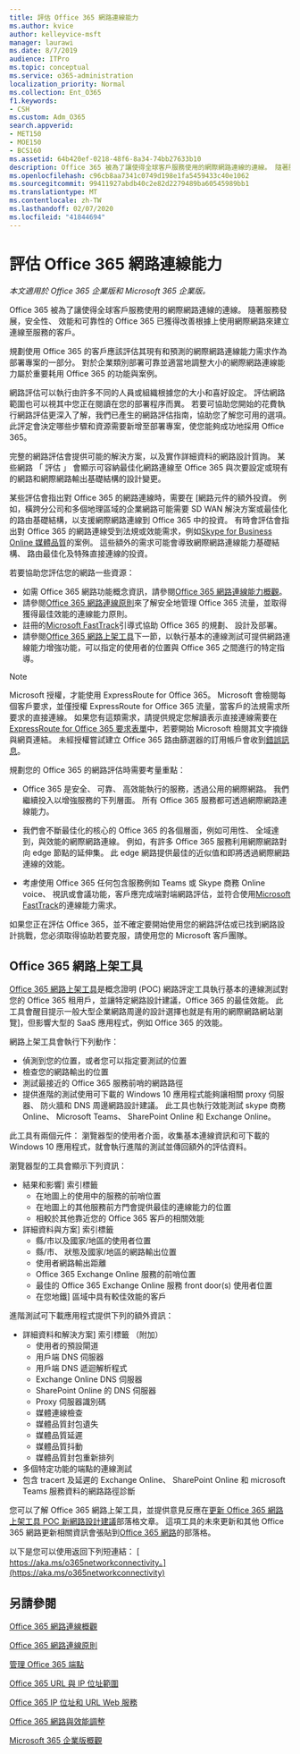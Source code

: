 ```yaml
---
title: 評估 Office 365 網路連線能力
ms.author: kvice
author: kelleyvice-msft
manager: laurawi
ms.date: 8/7/2019
audience: ITPro
ms.topic: conceptual
ms.service: o365-administration
localization_priority: Normal
ms.collection: Ent_O365
f1.keywords:
- CSH
ms.custom: Adm_O365
search.appverid:
- MET150
- MOE150
- BCS160
ms.assetid: 64b420ef-0218-48f6-8a34-74bb27633b10
description: Office 365 被為了讓使得全球客戶服務使用的網際網路連線的連線。 隨著服務發展，安全性、 效能和可靠性的 Office 365 已獲得改善根據上使用網際網路來建立連線至服務的客戶。
ms.openlocfilehash: c96cb8aa7341c0749d198e1fa5459433c40e1062
ms.sourcegitcommit: 99411927abdb40c2e82d2279489ba60545989bb1
ms.translationtype: MT
ms.contentlocale: zh-TW
ms.lasthandoff: 02/07/2020
ms.locfileid: "41844694"
---
```

# <a name="assessing-office-365-network-connectivity"></a>評估 Office 365 網路連線能力

*本文適用於 Office 365 企業版和 Microsoft 365 企業版。*

Office 365 被為了讓使得全球客戶服務使用的網際網路連線的連線。 隨著服務發展，安全性、 效能和可靠性的 Office 365 已獲得改善根據上使用網際網路來建立連線至服務的客戶。
  
規劃使用 Office 365 的客戶應該評估其現有和預測的網際網路連線能力需求作為部署專案的一部分。 對於企業類別部署可靠並適當地調整大小的網際網路連線能力屬於重要耗用 Office 365 的功能與案例。
  
網路評估可以執行由許多不同的人員或組織根據您的大小和喜好設定。 評估網路範圍也可以視其中您正在閱讀在您的部署程序而異。 若要可協助您開始的花費執行網路評估更深入了解，我們已產生的網路評估指南，協助您了解您可用的選項。 此評定會決定哪些步驟和資源需要新增至部署專案，使您能夠成功地採用 Office 365。
  
完整的網路評估會提供可能的解決方案，以及實作詳細資料的網路設計質詢。 某些網路 「 評估 」 會顯示可容納最佳化網路連線至 Office 365 與次要設定或現有的網路和網際網路輸出基礎結構的設計變更。

某些評估會指出對 Office 365 的網路連線時，需要在 [網路元件的額外投資。 例如，橫跨分公司和多個地理區域的企業網路可能需要 SD WAN 解決方案或最佳化的路由基礎結構，以支援網際網路連線到 Office 365 中的投資。 有時會評估會指出對 Office 365 的網路連線受到法規或效能需求，例如[Skype for Business Online 媒體品質](https://support.office.com/article/Media-Quality-and-Network-Connectivity-Performance-in-Skype-for-Business-Online-5fe3e01b-34cf-44e0-b897-b0b2a83f0917)的案例。 這些額外的需求可能會導致網際網路連線能力基礎結構、 路由最佳化及特殊直接連線的投資。

若要協助您評估您的網路一些資源：

- 如需 Office 365 網路功能概念資訊，請參閱[Office 365 網路連線能力概觀](office-365-networking-overview.md)。
- 請參閱[Office 365 網路連線原則](https://aka.ms/o365networkingprinciples)來了解安全地管理 Office 365 流量，並取得獲得最佳效能的連線能力原則。
- 註冊的[Microsoft FastTrack](https://www.microsoft.com/fasttrack)引導式協助 Office 365 的規劃、 設計及部署。 
- 請參閱[Office 365 網路上架工具](assessing-network-connectivity.md#the-office-365-network-onboarding-tool)下一節，以執行基本的連線測試可提供網路連線能力增強功能，可以指定的使用者的位置與 Office 365 之間進行的特定指導。

> [!NOTE]
> Microsoft 授權，才能使用 ExpressRoute for Office 365。 Microsoft 會檢閱每個客戶要求，並僅授權 ExpressRoute for Office 365 流量，當客戶的法規需求所要求的直接連線。 如果您有這類需求，請提供規定您解讀表示直接連線需要在[ExpressRoute for Office 365 要求表單](https://aka.ms/O365ERReview)中，若要開始 Microsoft 檢閱其文字摘錄與網頁連結。 未經授權嘗試建立 Office 365 路由篩選器的訂用帳戶會收到[錯誤訊息](https://support.microsoft.com/kb/3181709)。
  
規劃您的 Office 365 的網路評估時需要考量重點：
  
- Office 365 是安全、 可靠、 高效能執行的服務，透過公用的網際網路。 我們繼續投入以增強服務的下列層面。 所有 Office 365 服務都可透過網際網路連線能力。

- 我們會不斷最佳化的核心的 Office 365 的各個層面，例如可用性、 全域達到，與效能的網際網路連線。 例如，有許多 Office 365 服務利用網際網路對向 edge 節點的延伸集。 此 edge 網路提供最佳的近似值和即將透過網際網路連線的效能。

- 考慮使用 Office 365 任何包含服務例如 Teams 或 Skype 商務 Online voice、 視訊或會議功能，客戶應完成端對端網路評估，並符合使用[Microsoft FastTrack](https://www.microsoft.com/fasttrack)的連線能力需求。

如果您正在評估 Office 365，並不確定要開始使用您的網路評估或已找到網路設計挑戰，您必須取得協助若要克服，請使用您的 Microsoft 客戶團隊。

## <a name="the-office-365-network-onboarding-tool"></a>Office 365 網路上架工具

[Office 365 網路上架工具](https://aka.ms/netonboard)是概念證明 (POC) 網路評定工具執行基本的連線測試對您的 Office 365 租用戶，並讓特定網路設計建議，Office 365 的最佳效能。 此工具會醒目提示一般大型企業網路周邊的設計選擇也就是有用的網際網路網站瀏覽]，但影響大型的 SaaS 應用程式，例如 Office 365 的效能。

網路上架工具會執行下列動作：

- 偵測到您的位置，或者您可以指定要測試的位置
- 檢查您的網路輸出的位置
- 測試最接近的 Office 365 服務前哨的網路路徑
- 提供進階的測試使用可下載的 Windows 10 應用程式能夠讓相關 proxy 伺服器、 防火牆和 DNS 周邊網路設計建議。 此工具也執行效能測試 skype 商務 Online、 Microsoft Teams、 SharePoint Online 和 Exchange Online。

此工具有兩個元件： 瀏覽器型的使用者介面，收集基本連線資訊和可下載的 Windows 10 應用程式，就會執行進階的測試並傳回額外的評估資料。

瀏覽器型的工具會顯示下列資訊：

- 結果和影響] 索引標籤
  - 在地圖上的使用中的服務的前哨位置
  - 在地圖上的其他服務前方門會提供最佳的連線能力的位置
  - 相較於其他靠近您的 Office 365 客戶的相關效能
- 詳細資料與方案] 索引標籤
  - 縣/市以及國家/地區的使用者位置
  - 縣/市、 狀態及國家/地區的網路輸出位置
  - 使用者網路輸出距離
  - Office 365 Exchange Online 服務的前哨位置
  - 最佳的 Office 365 Exchange Online 服務 front door(s) 使用者位置
  - 在您地鐵] 區域中具有較佳效能的客戶

進階測試可下載應用程式提供下列的額外資訊：

- 詳細資料和解決方案] 索引標籤 （附加）
  - 使用者的預設閘道
  - 用戶端 DNS 伺服器
  - 用戶端 DNS 遞迴解析程式
  - Exchange Online DNS 伺服器
  - SharePoint Online 的 DNS 伺服器
  - Proxy 伺服器識別碼
  - 媒體連線檢查
  - 媒體品質封包遺失
  - 媒體品質延遲
  - 媒體品質抖動
  - 媒體品質封包重新排列
- 多個特定功能的端點的連線測試
- 包含 tracert 及延遲的 Exchange Online、 SharePoint Online 和 microsoft Teams 服務資料的網路路徑診斷

您可以了解 Office 365 網路上架工具，並提供意見反應在[更新 Office 365 網路上架工具 POC 新網路設計建議](https://techcommunity.microsoft.com/t5/Office-365-Networking/Updated-Office-365-Network-Onboarding-Tool-POC-with-new-network/m-p/711130#M130)部落格文章。 這項工具的未來更新和其他 Office 365 網路更新相關資訊會張貼到[Office 365 網路](https://techcommunity.microsoft.com/t5/Office-365-Networking/bd-p/Office365Networking)的部落格。
  
以下是您可以使用返回下列短連結： [ https://aka.ms/o365networkconnectivity。](https://aka.ms/o365networkconnectivity)
  
## <a name="see-also"></a>另請參閱

[Office 365 網路連線概觀](office-365-networking-overview.md)

[Office 365 網路連線原則](https://aka.ms/o365networkingprinciples)

[管理 Office 365 端點](managing-office-365-endpoints.md)

[Office 365 URL 與 IP 位址範圍](urls-and-ip-address-ranges.md)

[Office 365 IP 位址和 URL Web 服務](office-365-ip-web-service.md)

[Office 365 網路與效能調整](network-planning-and-performance.md)

[Microsoft 365 企業版概觀](https://docs.microsoft.com/microsoft-365/enterprise/microsoft-365-overview)
